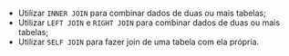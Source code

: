 - Utilizar `INNER JOIN` para combinar dados de duas ou mais tabelas;
- Utilizar `LEFT JOIN` e `RIGHT JOIN` para combinar dados de duas ou mais tabelas;
- Utilizar `SELF JOIN` para fazer join de uma tabela com ela própria.

